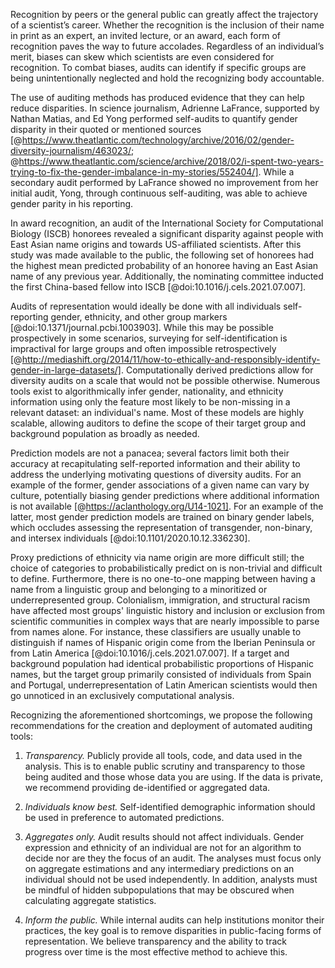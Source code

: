 Recognition by peers or the general public can greatly affect the trajectory of a scientist’s career.
  Whether the recognition is the inclusion of their name in print as an expert, an invited lecture, or an award, each form of recognition paves the way to future accolades.
  Regardless of an individual’s merit, biases can skew which scientists are even considered for recognition.
  To combat biases, audits can identify if specific groups are being unintentionally neglected and hold the recognizing body accountable.

The use of auditing methods has produced evidence that they can help reduce disparities.
  In science journalism, Adrienne LaFrance, supported by Nathan Matias, and Ed Yong performed self-audits to quantify gender disparity in their quoted or mentioned sources [@https://www.theatlantic.com/technology/archive/2016/02/gender-diversity-journalism/463023/; @https://www.theatlantic.com/science/archive/2018/02/i-spent-two-years-trying-to-fix-the-gender-imbalance-in-my-stories/552404/].
  While a secondary audit performed by LaFrance showed no improvement from her initial audit, Yong, through continuous self-auditing, was able to achieve gender parity in his reporting.

In award recognition, an audit of the International Society for Computational Biology (ISCB) honorees revealed a significant disparity against people with East Asian name origins and towards US-affiliated scientists.
  After this study was made available to the public, the following set of honorees had the highest mean predicted probability of an honoree having an East Asian name of any previous year.
  Additionally, the nominating committee inducted the first China-based fellow into ISCB [@doi:10.1016/j.cels.2021.07.007].

Audits of representation would ideally be done with all individuals self-reporting gender, ethnicity, and other group markers [@doi:10.1371/journal.pcbi.1003903].
While this may be possible prospectively in some scenarios, surveying for self-identification is impractival for large groups and often impossible retrospectively [@http://mediashift.org/2014/11/how-to-ethically-and-responsibly-identify-gender-in-large-datasets/].
Computationally derived predictions allow for diversity audits on a scale that would not be possible otherwise.
  Numerous tools exist to algorithmically infer gender, nationality, and ethnicity information using only the feature most likely to be non-missing in a relevant dataset: an individual's name. <decide what to cite here based on how many sources we have left>
  Most of these models are highly scalable, allowing auditors to define the scope of their target group and background population as broadly as needed.
  
Prediction models are not a panacea; several factors limit both their accuracy at recapitulating self-reported information and their ability to address the underlying motivating questions of diversity audits.
  For an example of the former, gender associations of a given name can vary by culture, potentially biasing gender predictions where additional information is not available [@https://aclanthology.org/U14-1021].
  For an example of the latter, most gender prediction models are trained on binary gender labels, which occludes assessing the representation of transgender, non-binary, and intersex individuals [@doi:10.1101/2020.10.12.336230].
 
Proxy predictions of ethnicity via name origin are more difficult still; the choice of categories to probabilistically predict on is non-trivial and difficult to define. 
  Furthermore, there is no one-to-one mapping between having a name from a linguistic group and belonging to a minoritized or underrepresented group.
  Colonialism, immigration, and structural racism have affected most groups' linguistic history and inclusion or exclusion from scientific communities in complex ways that are nearly impossible to parse from names alone. 
  For instance, these classifiers are usually unable to distinguish if names of Hispanic origin come from the Iberian Peninsula or from Latin America [@doi:10.1016/j.cels.2021.07.007]. 
  If a target and background population had identical probabilistic proportions of Hispanic names, but the target group primarily consisted of individuals from Spain and Portugal, underrepresentation of Latin American scientists would then go unnoticed in an exclusively computational analysis.

Recognizing the aforementioned shortcomings, we propose the following recommendations for the creation and deployment of automated auditing tools:
  1. *Transparency.* Publicly provide all tools, code, and data used in the analysis.
  This is to enable public scrutiny and transparency to those being audited and those whose data you are using.
  If the data is private, we recommend providing de-identified or aggregated data. 

  2. *Individuals know best.* Self-identified demographic information should be used in preference to automated predictions.

  3. *Aggregates only.* Audit results should not affect individuals.
  Gender expression and ethnicity of an individual are not for an algorithm to decide nor are they the focus of an audit. 
  The analyses must focus only on aggregate estimations and any intermediary predictions on an individual should not be used independently.
  In addition, analysts must be mindful of hidden subpopulations that may be obscured when calculating aggregate statistics.

  4. *Inform the public.* While internal audits can help institutions monitor their practices, the key goal is to remove disparities in public-facing forms of representation. 
  We believe transparency and the ability to track progress over time is the most effective method to achieve this.
